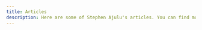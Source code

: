 ```yaml
---
title: Articles
description: Here are some of Stephen Ajulu's articles. You can find more at Ajulu's Thoughts. He is a Frontend Web Developer, Designer and Creator, interested in building digital products, brands and experiences.
---
```

